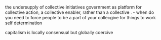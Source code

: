 the undersupply of collective initiatives
government as platform for collective action, a collective enabler, rather than a collective .
	- when do you need to force people to be a part of your collecgive for things to work
self determination

capitalism is locally consensual but globally coercive